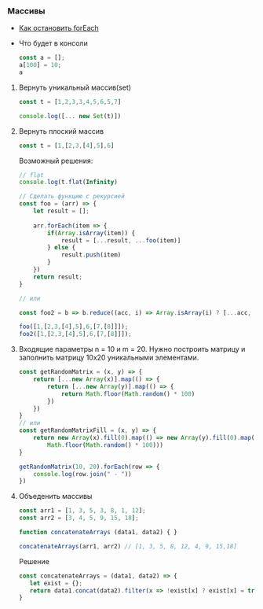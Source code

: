 ### Массивы

* [Как остановить forEach](https://zen.yandex.ru/media/nuancesprog/pochemu-nelzia-preryvat-cikl-foreach-v-javascript-5f909bf9be60787eb9943ed9)

* Что будет в консоли
    ```js
    const a = [];
    a[100] = 10;
    a
    ```


1. Вернуть уникальный массив(set)
    ```js
    const t = [1,2,3,3,4,5,6,5,7]
    
    console.log([... new Set(t)])
    ```
   
2. Вернуть плоский массив
    ```js
    const t = [1,[2,3,[4],5],6]
    ```
    Возможный решения:
    ```js
    // flat 
    console.log(t.flat(Infinity)
    ```
    ```js
    // Сделать функцию с рекурсией
    const foo = (arr) => {
        let result = [];
        
        arr.forEach(item => {
            if(Array.isArray(item)) {
                result = [...result, ...foo(item)]
            } else {
                result.push(item)
            }
        })
        return result;
    }
   
   // или
   
   const foo2 = b => b.reduce((acc, i) => Array.isArray(i) ? [...acc, ...foo2(i)] : [...acc, i], []);
    
    foo([1,[2,3,[4],5],6,[7,[8]]]);
    foo2([1,[2,3,[4],5],6,[7,[8]]]);
    ```
   
3. Входящие параметры n = 10 и m = 20. Нужно построить матрицу и заполнить матрицу 10x20 уникальными элементами.
    ```js
    const getRandomMatrix = (x, y) => {
        return [...new Array(x)].map(() => {
            return [...new Array(y)].map(() => {
                return Math.floor(Math.random() * 100)
            })
        })
    }
    // или
    const getRandomMatrixFill = (x, y) => {
        return new Array(x).fill(0).map(() => new Array(y).fill(0).map(() => 
            Math.floor(Math.random() * 100)))
    }
    
    getRandomMatrix(10, 20).forEach(row => {
        console.log(row.join(" - "))
    })
    ```
   
4. Объеденить массивы 
    ```js
    const arr1 = [1, 3, 5, 3, 8, 1, 12];
    const arr2 = [3, 4, 5, 9, 15, 18];
    
    function concatenateArrays (data1, data2) { }
    
    concatenateArrays(arr1, arr2) // [1, 3, 5, 8, 12, 4, 9, 15,18]
    ```
   Решение
    ```js
    const concatenateArrays = (data1, data2) => {
       let exist = {};
       return data1.concat(data2).filter(x => !exist[x] ? exist[x] = true : false);
    }
    ```